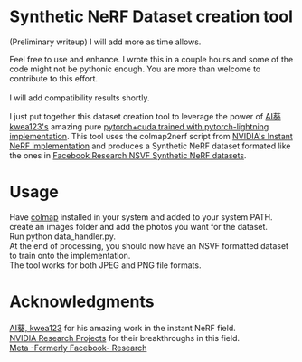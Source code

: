 # Synthetic NeRF Dataset creation tool
(Preliminary writeup) I will add more as time allows.

Feel free to use and enhance. I wrote this in a couple hours and some of the code might not be pythonic enough. You are more than welcome to contribute to this effort.<br>
<br>
I will add compatibility results shortly.<br>

I just put together this dataset creation tool to leverage the power of [AI葵
kwea123's](https://github.com/kwea123) amazing pure [pytorch+cuda trained with pytorch-lightning implementation](https://github.com/kwea123/ngp_pl). This tool uses the colmap2nerf script from [NVIDIA's Instant NeRF implementation](https://github.com/NVlabs/instant-ngp) and produces a Synthetic NeRF dataset formated like the ones in [Facebook Research NSVF Synthetic NeRF datasets](https://github.com/facebookresearch/NSVF#dataset).

# Usage
Have [colmap](https://colmap.github.io/index.html) installed in your system and added to your system PATH.<br>
create an images folder and add the photos you want for the dataset.<br>
Run python data_handler.py.<br>
At the end of processing, you should now have an NSVF formatted dataset to train onto the implementation.<br>
The tool works for both JPEG and PNG file formats.<br>

# Acknowledgments
[AI葵, kwea123](https://github.com/kwea123) for his amazing work in the instant NeRF field.<br>
[NVIDIA Research Projects](https://github.com/NVlabs) for their breakthroughs in this field.<br>
[Meta -Formerly Facebook- Research](https://github.com/facebookresearch)
